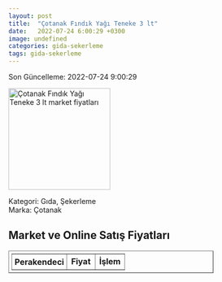 ```yaml
---
layout: post
title:  "Çotanak Fındık Yağı Teneke 3 lt"
date:   2022-07-24 6:00:29 +0300
image: undefined
categories: gida-sekerleme
tags: gida-sekerleme
---
```


Son Güncelleme: 2022-07-24 9:00:29

<img src="undefined" width="200" alt="Çotanak Fındık Yağı Teneke 3 lt market fiyatları" />

Kategori: Gıda, Şekerleme
<br />
Marka: Çotanak

<h2>Market ve Online Satış Fiyatları</h2>

<table border="1" style="padding: 5px;width:80%;">
  <tr>
    <td style="padding: 5px;"><strong>Perakendeci</strong></td>
    <td><strong>Fiyat</strong></td>
    <td><strong>İşlem</strong></td>
  </tr>
  
</table>
